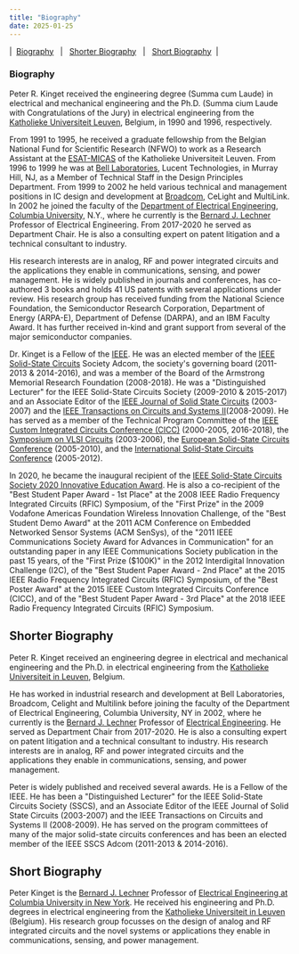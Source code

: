 ```yaml
---
title: "Biography"
date: 2025-01-25
---
```

|&nbsp; [Biography](#biography)  &nbsp;&nbsp;|&nbsp;&nbsp;    [Shorter Biography](#shorter-biography) &nbsp;&nbsp;|&nbsp;&nbsp;    [Short Biography](#short-biography) &nbsp;|

### Biography
Peter R. Kinget received the engineering degree (Summa cum Laude) in
electrical and mechanical engineering and the Ph.D. (Summa cium Laude
with Congratulations of the Jury) in electrical engineering from
the [Katholieke Universiteit
Leuven](http://www.kuleuven.ac.be), Belgium, in 1990 and 1996, respectively.

From 1991 to 1995, he received a graduate fellowship from the Belgian
National Fund for Scientific Research (NFWO) to work as a Research
Assistant at the [ESAT-MICAS](http://www.esat.kuleuven.ac.be/micas) of
the Katholieke Universiteit Leuven. From 1996 to 1999 he was at [Bell
Laboratories](http://www.bell-labs.com), Lucent Technologies, in Murray
Hill, NJ, as a Member of Technical Staff in the Design Principles
Department.  From 1999 to 2002 he held various technical and management
positions in IC design and development at
[Broadcom](http://www.broadcom.com), CeLight and MultiLink. In 2002 he
joined the faculty of the [Department of Electrical
Engineering](http://www.ee.columbia.edu), [Columbia
University,](http://www.columbia.edu) N.Y., where he currently is the
[Bernard J. Lechner](https://en.wikipedia.org/wiki/Bernard_J._Lechner) Professor of Electrical Engineering.  From 2017-2020
he served as Department Chair. He is also a consulting expert on patent
litigation and a technical consultant to industry.

His research interests are in analog, RF and power integrated
circuits and the applications they enable in communications, sensing,
and power management. He is widely published in journals and
conferences, has co-authored 3 books and holds 41 US patents with
several applications under review. His research group has received
funding from the National Science Foundation, the Semiconductor Research
Corporation, Department of Energy (ARPA-E), Department of Defense
(DARPA), and an IBM Faculty Award. It has further received in-kind and
grant support from several of the major semiconductor companies.

Dr. Kinget is a Fellow of the [IEEE](http://www.ieee.org). He was an
elected member of the [IEEE Solid-State Circuits](http://sscs.ieee.org)
Society Adcom, the society's governing board (2011-2013 & 2014-2016),
and was a member of the Board of the Armstrong Memorial Research
Foundation (2008-2018).  He was a "Distinguished Lecturer" for the IEEE
Solid-State Circuits Society (2009-2010 & 2015-2017) and an Associate
Editor of the [IEEE Journal of Solid State
Circuits](https://sscs.ieee.org/publications/ieee-journal-of-solid-state-circuits-jssc) (2003-2007) and the
[IEEE Transactions on Circuits and Systems
II](http://tcas2.polito.it/)(2008-2009). He has served as a member of
the Technical Program Committee of the [IEEE Custom Integrated Circuits
Conference (CICC)](http://www.ieee-cicc.org) (2000-2005, 2016-2018), the
[Symposium on VLSI Circuits](http://www.vlsisymposium.org) (2003-2006),
the [European Solid-State Circuits Conference](https://ieeexplore.ieee.org/xpl/conhome/1000709/all-proceedings)
(2005-2010), and the [International Solid-State Circuits
Conference](http://www.isscc.org) (2005-2012).

In 2020, he became the inaugural recipient of the [IEEE Solid-State
  Circuits Society 2020 Innovative Education
  Award](https://sscs.ieee.org/membership/awards/ieee-solid-state-circuits-society-innovative-education-award). He
  is also a co-recipient of the "Best Student Paper Award - 1st Place"
  at the 2008 IEEE Radio Frequency Integrated Circuits (RFIC) Symposium,
  of the "First Prize" in the 2009 Vodafone Americas Foundation Wireless
  Innovation Challenge, of the "Best Student Demo Award" at the 2011 ACM
  Conference on Embedded Networked Sensor Systems (ACM SenSys), of the
  "2011 IEEE Communications Society Award for Advances in Communication"
  for an outstanding paper in any IEEE Communications Society
  publication in the past 15 years, of the "First Prize ($100K)" in the
  2012 Interdigital Innovation Challenge (I2C), of the "Best Student
  Paper Award - 2nd Place" at the 2015 IEEE Radio Frequency Integrated
  Circuits (RFIC) Symposium, of the "Best Poster Award" at the 2015 IEEE
  Custom Integrated Circuits Conference (CICC), and of the "Best Student
  Paper Award - 3rd Place" at the 2018 IEEE Radio Frequency Integrated
  Circuits (RFIC) Symposium.

## Shorter Biography

Peter R. Kinget received an engineering degree in electrical and mechanical engineering and the Ph.D. in electrical engineering from the [Katholieke Universiteit in Leuven](https://www.kuleuven.be), Belgium.

He has worked in industrial research and development at Bell Laboratories, Broadcom, Celight and Multilink before joining the faculty of the Department of Electrical Engineering, Columbia University, NY in 2002, where he currently is the [Bernard J. Lechner](https://en.wikipedia.org/wiki/Bernard_J._Lechner) Professor of [Electrical
Engineering](https://www.ee.columbia.edu). He served as Department Chair from 2017-2020. He is also a consulting expert on patent litigation and a technical consultant to industry. His research interests are in analog, RF and power integrated circuits and the applications they enable in communications, sensing, and power management.

Peter is widely published and received several awards. He is a Fellow of the IEEE. He has been a "Distinguished Lecturer" for the IEEE Solid-State Circuits Society (SSCS), and an Associate Editor of the IEEE Journal of Solid State Circuits (2003-2007) and the IEEE Transactions on Circuits and Systems II (2008-2009). He has served on the program committees of many of the major solid-state circuits conferences and has been an elected member of the IEEE SSCS Adcom (2011-2013 & 2014-2016).

## Short Biography

Peter Kinget is the [Bernard J. Lechner](https://en.wikipedia.org/wiki/Bernard_J._Lechner) Professor of [Electrical
Engineering at Columbia University in New York](https://www.ee.columbia.edu). He received his engineering and Ph.D. degrees in electrical engineering from the [Katholieke Universiteit in Leuven](https://www.kuleuven.be) (Belgium). His research group focusses on the design of analog and RF integrated circuits and the novel systems or applications they enable in communications, sensing, and power management.    
